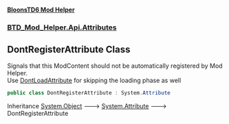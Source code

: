 #### [BloonsTD6 Mod Helper](README.md 'README')
### [BTD_Mod_Helper.Api.Attributes](README.md#BTD_Mod_Helper.Api.Attributes 'BTD_Mod_Helper.Api.Attributes')

## DontRegisterAttribute Class

Signals that this ModContent should not be automatically registered by Mod Helper.  
Use [DontLoadAttribute](BTD_Mod_Helper.Api.Attributes.DontLoadAttribute.md 'BTD_Mod_Helper.Api.Attributes.DontLoadAttribute') for skipping the loading phase as well

```csharp
public class DontRegisterAttribute : System.Attribute
```

Inheritance [System.Object](https://docs.microsoft.com/en-us/dotnet/api/System.Object 'System.Object') &#129106; [System.Attribute](https://docs.microsoft.com/en-us/dotnet/api/System.Attribute 'System.Attribute') &#129106; DontRegisterAttribute